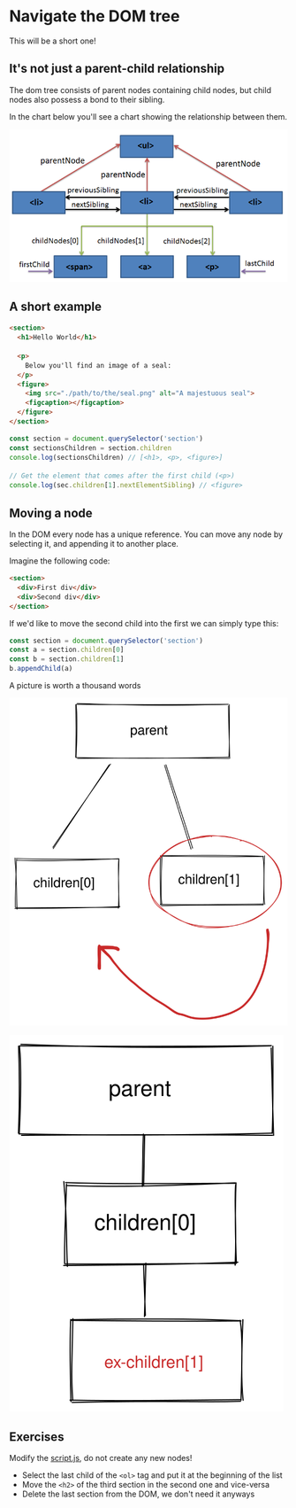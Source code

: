 # Navigate the DOM tree

This will be a short one!

## It's not just a parent-child relationship

The dom tree consists of parent nodes containing child nodes, but child nodes also possess a bond to their sibling.

In the chart below you'll see a chart showing the relationship between them.

![Navigation in the DOM tree](../assets/navigation.png)

## A short example

```html
<section>
  <h1>Hello World</h1>

  <p>
    Below you'll find an image of a seal:
  </p>
  <figure>
    <img src="./path/to/the/seal.png" alt="A majestuous seal">
    <figcaption></figcaption>
  </figure>
</section>
```

```javascript
const section = document.querySelector('section')
const sectionsChildren = section.children
console.log(sectionsChildren) // [<h1>, <p>, <figure>]

// Get the element that comes after the first child (<p>)
console.log(sec.children[1].nextElementSibling) // <figure>
```

## Moving a node

In the DOM every node has a unique reference. You can move any node by selecting it, and appending it to another place.

Imagine the following code:

```html
<section>
  <div>First div</div>
  <div>Second div</div>
</section>
```

If we'd like to move the second child into the first we can simply type this:

```javascript
const section = document.querySelector('section')
const a = section.children[0]
const b = section.children[1]
b.appendChild(a)
```

A picture is worth a thousand words

![Moving children](../assets/moving-child1.svg)

![Moving children](../assets/moving-child2.svg)

## Exercises

Modify the [script.js](./script.js), do not create any new nodes!

- Select the last child of the `<ol>` tag and put it at the beginning of the list
- Move the `<h2>` of the third section in the second one and vice-versa
- Delete the last section from the DOM, we don't need it anyways